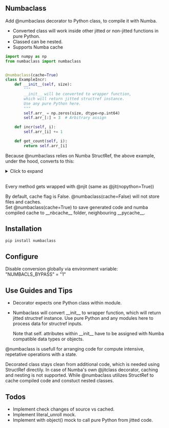 ## Numbaclass

Add @numbaclass decorator to Python class, to compile it with Numba.

* Converted class will work inside other jitted or non-jitted functions in pure Python.
* Classed can be nested.
* Supports Numba cache

```python
import numpy as np
from numbaclass import numbaclass


@numbaclass(cache=True)
class ExampleIncr:
    def __init__(self, size):
        """
        __init__ will be converted to wrapper function,
        which will return jitted structref instance.
        Use any pure Python here.
        """
        self.arr_ = np.zeros(size, dtype=np.int64)
        self.arr_[:] = 3  # Arbitrary assign

    def incr(self, i):
        self.arr_[i] += 1

    def get_count(self, i):
        return self.arr_[i]
```

Because @numbaclass relies on Numba StructRef, the above example, under the hood, converts to this:
<details>
<summary>Click to expand <br />&nbsp;</summary>

```python
import numpy as np
from numbaclass import numbaclass


from numba import njit
from numba.core import types
from numba.experimental import structref
from numba.core.extending import overload_method, register_jitable

def ExampleIncr(size):
    """
    __init__ will be converted to wrapper function,
    which will return jitted structref instance.
    Use any pure Python here.
    """
    arr_ = np.zeros(size, dtype=np.int64)
    arr_[:] = 3  # Arbitrary assign
    return ExampleIncrNB(arr_)

@structref.register
class ExampleIncrNBType(types.StructRef):
    def preprocess_fields(self, fields):
        return tuple((name, types.unliteral(typ)) for name, typ in fields)

class ExampleIncrNB(structref.StructRefProxy):
    def __new__(
        cls,
        arr_
    ):
        return structref.StructRefProxy.__new__(
            cls,
            arr_
        )

    @property
    def arr_(self):
        return get__arr_(self)

    def get_count(self, i):
        return invoke__get_count(self, i)

    def incr(self, i):
        return invoke__incr(self, i)

structref.define_proxy(
    ExampleIncrNB,
    ExampleIncrNBType,
    [
 "arr_"
    ],
)

@njit(cache=True)
def get__arr_(self):
    return self.arr_

@register_jitable
def the__get_count(self, i):
    return self.arr_[i]


@njit(cache=True)
def invoke__get_count(self, i):
    return the__get_count(self, i)

@register_jitable
def the__incr(self, i):
    self.arr_[i] += 1


@njit(cache=True)
def invoke__incr(self, i):
    return the__incr(self, i)

@overload_method(ExampleIncrNBType, "get_count", fastmath=False)
def ol__get_count(self, i):
    return the__get_count

@overload_method(ExampleIncrNBType, "incr", fastmath=False)
def ol__incr(self, i):
    return the__incr
```

</details>

Every method gets wrapped with @njit (same as @jit(nopython=True))

By default, cache flag is False. @numbaclass(cache=False) will not store files and caches.\
Set @numbaclass(cache=True) to save generated code and numba compiled cache to
\_\_nbcache\_\_ folder, neighbouring \_\_pycache\_\_.

## Installation

```bash
pip install numbaclass
```

## Configure

Disable conversion globally via environment variable:\
"NUMBACLS_BYPASS" = "1"

## Use Guides and Tips

* Decorator expects one Python class within module.
* Numbaclass will convert \_\_init\_\_ to wrapper function,
which will return jitted structref instance. Use pure Python and any modules here to process data for structref inputs.

    Note that self. attributes within \_\_init\_\_ have to be assigned with Numba compatible data types or objects.

@numbaclass is usefull for arranging code for compute intensive, repetative operations with a state.

Decorated class stays clean from additional code, which is needed using StructRef directily.
In case of Numba's own @jitclass decorator, caching and nesting is not supported.
While @numbaclass utilizes StructRef to cache compiled code and constuct nested classes.

## Todos

* Implement check changes of source vs cached.
* Implement literal_unroll mock.
* Implement with object() mock to call pure Python from jitted code.
